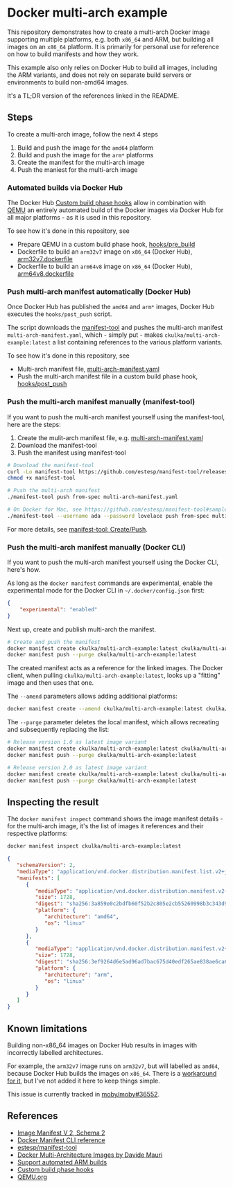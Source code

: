 # Docker multi-arch example

This repository demonstrates how to create a multi-arch Docker image supporting multiple platforms, e.g. both `x86_64` and ARM, but building all images on an `x86_64` platform. It is primarily for personal use for reference on how to build manifests and how they work.

This example also only relies on Docker Hub to build all images, including the ARM variants, and does not rely on separate build servers or environments to build non-amd64 images.

It's a TL;DR version of the references linked in the README.

## Steps

To create a multi-arch image, follow the next 4 steps

1. Build and push the image for the `amd64` platform
2. Build and push the image for the `arm*` platforms
3. Create the manifest for the multi-arch image
4. Push the maniest for the multi-arch image

### Automated builds via Docker Hub

The Docker Hub [Custom build phase hooks](https://docs.docker.com/docker-hub/builds/advanced/#custom-build-phase-hooks) allow in combination with [QEMU](https://www.qemu.org) an entirely automated build of the Docker images via Docker Hub for all major platforms - as it is used in this repository.

To see how it's done in this repository, see

- Prepare QEMU in a custom build phase hook, [hooks/pre_build](./hooks/pre_build)
- Dockerfile to build an `arm32v7` image on `x86_64` (Docker Hub), [arm32v7.dockerfile](./arm32v7.dockerfile)
- Dockerfile to build an `arm64v8` image on `x86_64` (Docker Hub), [arm64v8.dockerfile](./arm64v8.dockerfile)

### Push multi-arch manifest automatically (Docker Hub)

Once Docker Hub has published the `amd64` and `arm*` images, Docker Hub executes the `hooks/post_push` script.

The script downloads the [manifest-tool](https://github.com/estesp/manifest-tool) and pushes the multi-arch manifest `multi-arch-manifest.yaml`, which - simply put - makes `ckulka/multi-arch-example:latest` a list containing references to the various platform variants.

To see how it's done in this repository, see

- Multi-arch manifest file, [multi-arch-manifest.yaml](./multi-arch-manifest.yaml)
- Push the multi-arch manifest file in a custom build phase hook, [hooks/post_push](./hooks/post_push)

### Push the multi-arch manifest manually (manifest-tool)

If you want to push the multi-arch manifest yourself using the manifest-tool, here are the steps:

1. Create the mulit-arch manifest file, e.g. [multi-arch-manifest.yaml](./multi-arch-manifest.yaml)
2. Download the manifest-tool
3. Push the manifest using manifest-tool

```bash
# Download the manifest-tool
curl -Lo manifest-tool https://github.com/estesp/manifest-tool/releases/download/v0.9.0/manifest-tool-linux-amd64
chmod +x manifest-tool

# Push the multi-arch manifest
./manifest-tool push from-spec multi-arch-manifest.yaml

# On Docker for Mac, see https://github.com/estesp/manifest-tool#sample-usage
./manifest-tool --username ada --password lovelace push from-spec multi-arch-manifest.yaml
```

For more details, see [manifest-tool: Create/Push](https://github.com/estesp/manifest-tool#createpush).

### Push the multi-arch manifest manually (Docker CLI)

If you want to push the multi-arch manifest yourself using the Docker CLI, here's how.

As long as the `docker manifest` commands are experimental, enable the experimental mode for the Docker CLI in `~/.docker/config.json` first:

```json
{
    "experimental": "enabled"
}
```

Next up, create and publish multi-arch the manifest.

```bash
# Create and push the manifest
docker manifest create ckulka/multi-arch-example:latest ckulka/multi-arch-example:amd64 ckulka/multi-arch-example:arm32v7
docker manifest push --purge ckulka/multi-arch-example:latest
```

The created manifest acts as a reference for the linked images. The Docker client, when pulling `ckulka/multi-arch-example:latest`, looks up a "fitting" image and then uses that one.

The `--amend` parameters allows adding additional platforms:

```bash
docker manifest create --amend ckulka/multi-arch-example:latest ckulka/multi-arch-example:arm64v7
```

The `--purge` parameter deletes the local manifest, which allows recreating and subsequently replacing the list:

```bash
# Release version 1.0 as latest image variant
docker manifest create ckulka/multi-arch-example:latest ckulka/multi-arch-example:1.0-amd64 ckulka/multi-arch-example:1.0-arm32v7
docker manifest push --purge ckulka/multi-arch-example:latest

# Release version 2.0 as latest image variant
docker manifest create ckulka/multi-arch-example:latest ckulka/multi-arch-example:2.0-amd64 ckulka/multi-arch-example:2.0-arm32v7
docker manifest push --purge ckulka/multi-arch-example:latest
```

## Inspecting the result

The `docker manifest inspect` command shows the image manifest details - for the multi-arch image, it's the list of images it references and their respective platforms:

```bash
docker manifest inspect ckulka/multi-arch-example:latest
```

```json
{
   "schemaVersion": 2,
   "mediaType": "application/vnd.docker.distribution.manifest.list.v2+json",
   "manifests": [
      {
         "mediaType": "application/vnd.docker.distribution.manifest.v2+json",
         "size": 1728,
         "digest": "sha256:3a859e0c2bdfb60f52b2c805e2cb55260998b3c343d9e2ea04a742d946be1b1e",
         "platform": {
            "architecture": "amd64",
            "os": "linux"
         }
      },
      {
         "mediaType": "application/vnd.docker.distribution.manifest.v2+json",
         "size": 1728,
         "digest": "sha256:3ef9264d6e5ad96ad7bac675d40edf265ae838ae6ca60865abed159c8c5124c8",
         "platform": {
            "architecture": "arm",
            "os": "linux"
         }
      }
   ]
}
```

## Known limitations

Building non-x86_64 images on Docker Hub results in images with incorrectly labelled architectures.

For example, the `arm32v7` image runs on `arm32v7`, but will labelled as `amd64`, because Docker Hub builds the images on `x86_64`. There is a [workaround for it](https://github.com/moby/moby/issues/36552#issuecomment-459927487), but I've not added it here to keep things simple.

This issue is currently tracked in [moby/moby#36552](https://github.com/moby/moby/issues/36552).

## References

- [Image Manifest V 2, Schema 2](https://docs.docker.com/registry/spec/manifest-v2-2/)
- [Docker Manifest CLI reference](https://docs.docker.com/edge/engine/reference/commandline/manifest/)
- [estesp/manifest-tool](https://github.com/estesp/manifest-tool)
- [Docker Multi-Architecture Images by Davide Mauri](https://medium.com/@mauridb/docker-multi-architecture-images-365a44c26be6)
- [Support automated ARM builds](https://github.com/docker/hub-feedback/issues/1261)
- [Custom build phase hooks](https://docs.docker.com/docker-hub/builds/advanced/#custom-build-phase-hooks)
- [QEMU.org](https://www.qemu.org)
